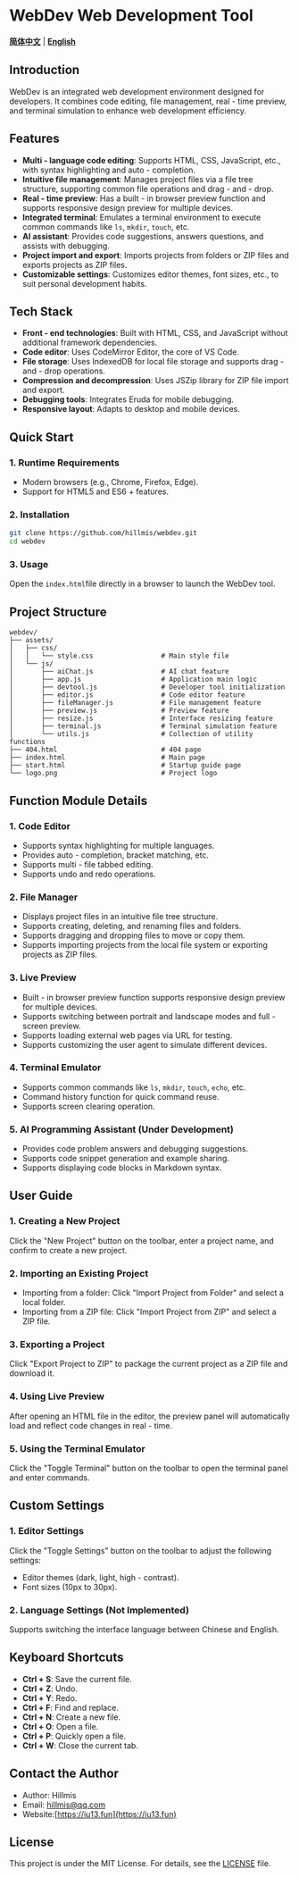 # WebDev Web Development Tool

**[简体中文](README.md)** | **[English](README-en.md)**

## Introduction

WebDev is an integrated web development environment designed for developers. It combines code editing, file management, real - time preview, and terminal simulation to enhance web development efficiency.

## Features

- **Multi - language code editing**: Supports HTML, CSS, JavaScript, etc., with syntax highlighting and auto - completion.
- **Intuitive file management**: Manages project files via a file tree structure, supporting common file operations and drag - and - drop.
- **Real - time preview**: Has a built - in browser preview function and supports responsive design preview for multiple devices.
- **Integrated terminal**: Emulates a terminal environment to execute common commands like `ls`, `mkdir`, `touch`, etc.
- **AI assistant**: Provides code suggestions, answers questions, and assists with debugging.
- **Project import and export**: Imports projects from folders or ZIP files and exports projects as ZIP files.
- **Customizable settings**: Customizes editor themes, font sizes, etc., to suit personal development habits.

## Tech Stack

- **Front - end technologies**: Built with HTML, CSS, and JavaScript without additional framework dependencies.
- **Code editor**: Uses CodeMirror Editor, the core of VS Code.
- **File storage**: Uses IndexedDB for local file storage and supports drag - and - drop operations.
- **Compression and decompression**: Uses JSZip library for ZIP file import and export.
- **Debugging tools**: Integrates Eruda for mobile debugging.
- **Responsive layout**: Adapts to desktop and mobile devices.

## Quick Start

### 1. Runtime Requirements

- Modern browsers (e.g., Chrome, Firefox, Edge).
- Support for HTML5 and ES6 + features.

### 2. Installation

```bash
git clone https://github.com/hillmis/webdev.git
cd webdev
```

### 3. Usage

Open the `index.html`file directly in a browser to launch the WebDev tool.

## Project Structure

```
webdev/
├── assets/
│   ├── css/
│   │   └── style.css                 # Main style file
│   └── js/
│       ├── aiChat.js                 # AI chat feature
│       ├── app.js                    # Application main logic
│       ├── devtool.js                # Developer tool initialization
│       ├── editor.js                 # Code editor feature
│       ├── fileManager.js            # File management feature
│       ├── preview.js                # Preview feature
│       ├── resize.js                 # Interface resizing feature
│       ├── terminal.js               # Terminal simulation feature
│       └── utils.js                  # Collection of utility functions
├── 404.html                          # 404 page
├── index.html                        # Main page
├── start.html                        # Startup guide page
└── logo.png                          # Project logo
```

## Function Module Details

### 1. Code Editor

- Supports syntax highlighting for multiple languages.
- Provides auto - completion, bracket matching, etc.
- Supports multi - file tabbed editing.
- Supports undo and redo operations.

### 2. File Manager

- Displays project files in an intuitive file tree structure.
- Supports creating, deleting, and renaming files and folders.
- Supports dragging and dropping files to move or copy them.
- Supports importing projects from the local file system or exporting projects as ZIP files.

### 3. Live Preview

- Built - in browser preview function supports responsive design preview for multiple devices.
- Supports switching between portrait and landscape modes and full - screen preview.
- Supports loading external web pages via URL for testing.
- Supports customizing the user agent to simulate different devices.

### 4. Terminal Emulator

- Supports common commands like `ls`, `mkdir`, `touch`, `echo`, etc.
- Command history function for quick command reuse.
- Supports screen clearing operation.

### 5. AI Programming Assistant (Under Development)

- Provides code problem answers and debugging suggestions.
- Supports code snippet generation and example sharing.
- Supports displaying code blocks in Markdown syntax.

## User Guide

### 1. Creating a New Project

Click the "New Project" button on the toolbar, enter a project name, and confirm to create a new project.

### 2. Importing an Existing Project

- Importing from a folder: Click "Import Project from Folder" and select a local folder.
- Importing from a ZIP file: Click "Import Project from ZIP" and select a ZIP file.

### 3. Exporting a Project

Click "Export Project to ZIP" to package the current project as a ZIP file and download it.

### 4. Using Live Preview

After opening an HTML file in the editor, the preview panel will automatically load and reflect code changes in real - time.

### 5. Using the Terminal Emulator

Click the "Toggle Terminal" button on the toolbar to open the terminal panel and enter commands.

## Custom Settings

### 1. Editor Settings

Click the "Toggle Settings" button on the toolbar to adjust the following settings:

- Editor themes (dark, light, high - contrast).
- Font sizes (10px to 30px).

### 2. Language Settings (Not Implemented)

Supports switching the interface language between Chinese and English.

## Keyboard Shortcuts

- **Ctrl + S**: Save the current file.
- **Ctrl + Z**: Undo.
- **Ctrl + Y**: Redo.
- **Ctrl + F**: Find and replace.
- **Ctrl + N**: Create a new file.
- **Ctrl + O**: Open a file.
- **Ctrl + P**: Quickly open a file.
- **Ctrl + W**: Close the current tab.

## Contact the Author

- Author: Hillmis
- Email: hillmis@qq.com
- Website:[https://iu13.fun](https://iu13.fun)

## License

This project is under the MIT License. For details, see the [LICENSE](LICENSE) file.
